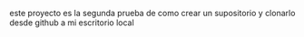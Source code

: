 este proyecto es la segunda prueba de como crear un supositorio y clonarlo desde github a mi escritorio local